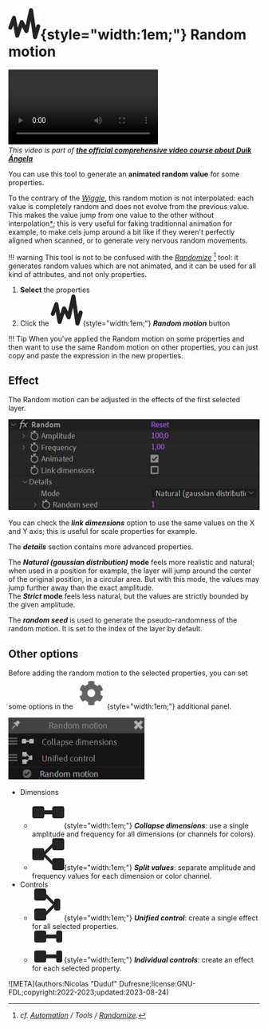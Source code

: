 # ![](../../img/duik/icons/random.svg){style="width:1em;"} Random motion

![RXLAB_VIDEO](https://rxlaboratory.org/wp-content/uploads/rx-videos/Duik17_F08_Random__EN_720.mp4)  
*This video is part of [__the official comprehensive video course about Duik Ángela__](https://rxlaboratory.org/product/the-official-comprehensive-video-course-about-duik-angela/)*

You can use this tool to generate an **animated random value** for some properties.

To the contrary of the [*Wiggle*](wiggle.md), this random motion is not interpolated: each value is completely random and does not evolve from the previous value. This makes the value jump from one value to the other without interpolation[*](../../misc/glossary.md); this is very useful for faking traditionnal animation for example, to make cels jump around a bit like if they weren't perfectly aligned when scanned, or to generate very nervous random movements.

!!! warning
    This tool is not to be confused with the [*Randomize*](tools/randomize.md) [^randomize] tool: it generates random values which are not animated, and it can be used for all kind of attributes, and not only properties.

1. **Select** the properties
2. Click the ![](../../img/duik/icons/random.svg){style="width:1em;"} ***Random motion*** button

!!! Tip
    When you’ve applied the Random motion on some properties and then want to use the same Random motion on other properties, you can just copy and paste the expression in the new properties.

## Effect

The Random motion can be adjusted in the effects of the first selected layer.

![](../../img/duik/automation/random-effect.png)

You can check the ***link dimensions*** option to use the same values on the X and Y axis; this is useful for scale properties for example.

The ***details*** section contains more advanced properties.

The ***Natural (gaussian distribution)* mode** feels more realistic and natural; when used in a position for example, the layer will jump around the center of the original position, in a circular area. But with this mode, the values may jump  further away than the exact amplitude.  
The ***Strict* mode** feels less natural, but the values are strictly bounded by the given amplitude.

The ***random seed*** is used to generate the pseudo-randomness of the random motion. It is set to the index of the layer by default.

## Other options

Before adding the random motion to the selected properties, you can set some options in the ![](../../img/duik/icons/options.svg){style="width:1em;"} additional panel.

![](../../img/duik/automation/random-options.png)

- Dimensions  
    - ![](../../img/duik/icons/collapse_dimensions.svg){style="width:1em;"} ***Collapse dimensions***: use a single amplitude and frequency for all dimensions (or channels for colors).
    - ![](../../img/duik/icons/separate_dimensions.svg){style="width:1em;"} ***Split values***: separate amplitude and frequency values for each dimension or color channel.
- Controls  
    - ![](../../img/duik/icons/unified_control.svg){style="width:1em;"} ***Unified control***: create a single effect for all selected properties.
    - ![](../../img/duik/icons/individual_control.svg){style="width:1em;"} ***Individual controls***: create an effect for each selected property.

[^randomize]: *cf. [Automation](index.md) / Tools / [Randomize](tools/randomize.md)*.


![META](authors:Nicolas "Duduf" Dufresne;license:GNU-FDL;copyright:2022-2023;updated:2023-08-24)
